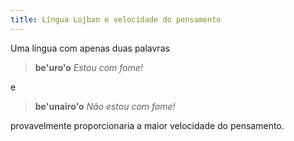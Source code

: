 ```yaml
---
title: Língua Lojban e velocidade do pensamento
---
```


<div class="lojbo"></div>

Uma língua com apenas duas palavras

> **be'uro'o**
> _Estou com fome!_

e

> **be'unairo'o**
> _Não estou com fome!_

provavelmente proporcionaria a maior velocidade do pensamento.